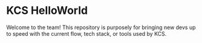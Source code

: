# KCS HelloWorld

Welcome to the team! This repository is purposely for bringing new devs up to speed with the current flow, tech stack, or tools used by KCS.

